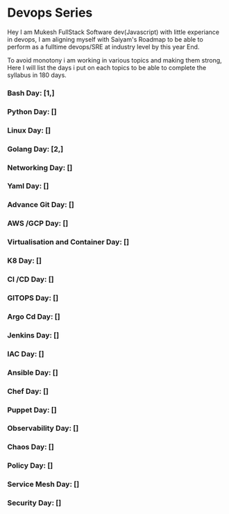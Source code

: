 # Devops Series
Hey I am Mukesh FullStack Software dev(Javascript) with little experiance in devops, I am aligning myself with Saiyam's Roadmap to be able to perform as a fulltime devops/SRE at industry level by this year End.

To avoid monotony i am working in various topics and making them strong, Here I will list the days i put on each topics to be able to complete the syllabus in 180 days.

###  Bash  Day: [1,]
###  Python Day: []
###  Linux Day: []
###  Golang Day: [2,]
###  Networking Day: []
###  Yaml Day: []
###  Advance Git Day: []
###  AWS /GCP Day: []
###  Virtualisation and Container Day: []
###  K8 Day: []
###  CI /CD Day: []
###  GITOPS Day: []
###  Argo Cd Day: []
###  Jenkins Day: []
###  IAC Day: []
###  Ansible  Day: []
###  Chef Day: []
###  Puppet Day: []
###  Observability Day: []
###  Chaos Day: []
###  Policy Day: []
###  Service Mesh Day: []
###  Security  Day: []